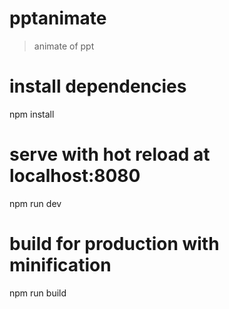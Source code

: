 # pptanimate

> animate of ppt

# install dependencies
npm install

# serve with hot reload at localhost:8080
npm run dev

# build for production with minification
npm run build

